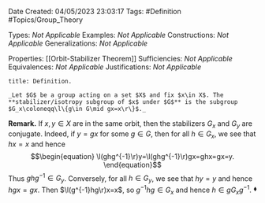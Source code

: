<div class="topSpace"></div>

Date Created: 04/05/2023 23:03:17
Tags: #Definition #Topics/Group_Theory

Types: _Not Applicable_
Examples: _Not Applicable_
Constructions: _Not Applicable_
Generalizations: _Not Applicable_

Properties: [[Orbit-Stabilizer Theorem]]
Sufficiencies: _Not Applicable_
Equivalences: _Not Applicable_
Justifications: _Not Applicable_

``` ad-Definition
title: Definition.

_Let $G$ be a group acting on a set $X$ and fix $x\in X$. The **stabilizer/isotropy subgroup of $x$ under $G$** is the subgroup $G_x\coloneqq\l\{g\in G\mid gx=x\r\}$._

```

**Remark.** If $x,y\in X$ are in the same orbit, then the stabilizers $G_x$ and $G_y$ are conjugate. Indeed, if $y=gx$ for some $g\in G$, then for all $h\in G_x$, we see that $hx=x$ and hence
$$\begin{equation}
    \l(ghg^{-1}\r)y=\l(ghg^{-1}\r)gx=ghx=gx=y.
\end{equation}$$
Thus $ghg^{-1}\in G_y$. Conversely, for all $h\in G_y$, we see that $hy=y$ and hence $hgx=gx$. Then $\l(g^{-1}hg\r)x=x$, so $g^{-1}hg\in G_x$ and hence $h\in gG_xg^{-1}$.<span style="float:right;">$\blacklozenge$</span>
